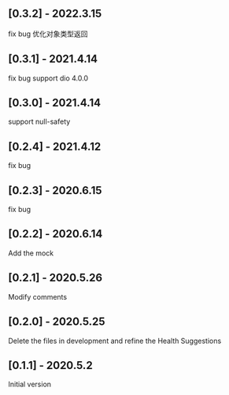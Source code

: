 ## [0.3.2] - 2022.3.15
fix bug
优化对象类型返回

## [0.3.1] - 2021.4.14
fix bug
support dio 4.0.0

## [0.3.0] - 2021.4.14
support null-safety

## [0.2.4] - 2021.4.12
fix bug

## [0.2.3] - 2020.6.15
fix bug

## [0.2.2] - 2020.6.14
Add the mock

## [0.2.1] - 2020.5.26
Modify comments

## [0.2.0] - 2020.5.25
Delete the files in development and refine the Health Suggestions

## [0.1.1] - 2020.5.2
Initial version
